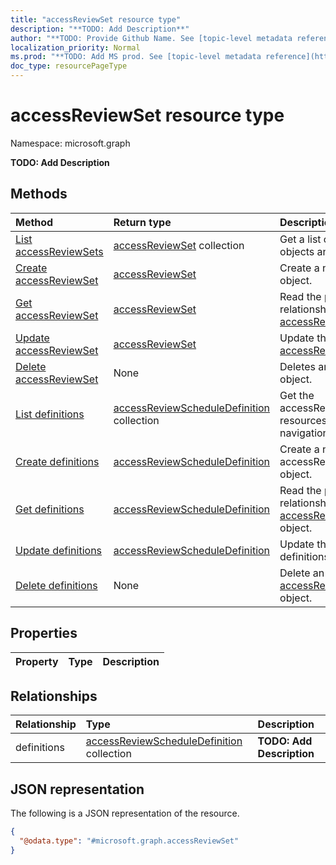 ```yaml
---
title: "accessReviewSet resource type"
description: "**TODO: Add Description**"
author: "**TODO: Provide Github Name. See [topic-level metadata reference](https://msgo.azurewebsites.net/add/document/guidelines/metadata.html#topic-level-metadata)**"
localization_priority: Normal
ms.prod: "**TODO: Add MS prod. See [topic-level metadata reference](https://msgo.azurewebsites.net/add/document/guidelines/metadata.html#topic-level-metadata)**"
doc_type: resourcePageType
---
```


# accessReviewSet resource type

Namespace: microsoft.graph

**TODO: Add Description**

## Methods
|Method|Return type|Description|
|:---|:---|:---|
|[List accessReviewSets](../api/accessreviewset-list.md)|[accessReviewSet](../resources/accessreviewset.md) collection|Get a list of the [accessReviewSet](../resources/accessreviewset.md) objects and their properties.|
|[Create accessReviewSet](../api/accessreviewset-create.md)|[accessReviewSet](../resources/accessreviewset.md)|Create a new [accessReviewSet](../resources/accessreviewset.md) object.|
|[Get accessReviewSet](../api/accessreviewset-get.md)|[accessReviewSet](../resources/accessreviewset.md)|Read the properties and relationships of an [accessReviewSet](../resources/accessreviewset.md) object.|
|[Update accessReviewSet](../api/accessreviewset-update.md)|[accessReviewSet](../resources/accessreviewset.md)|Update the properties of an [accessReviewSet](../resources/accessreviewset.md) object.|
|[Delete accessReviewSet](../api/accessreviewset-delete.md)|None|Deletes an [accessReviewSet](../resources/accessreviewset.md) object.|
|[List definitions](../api/accessreviewset-list-definitions.md)|[accessReviewScheduleDefinition](../resources/accessreviewscheduledefinition.md) collection|Get the accessReviewScheduleDefinition resources from the definitions navigation property.|
|[Create definitions](../api/accessreviewset-post-definitions.md)|[accessReviewScheduleDefinition](../resources/accessreviewscheduledefinition.md)|Create a new accessReviewScheduleDefinition object.|
|[Get definitions](../api/accessreviewset-get-accessreviewscheduledefinition.md)|[accessReviewScheduleDefinition](../resources/accessreviewscheduledefinition.md)|Read the properties and relationships of an [accessReviewScheduleDefinition](../resources/accessreviewscheduledefinition.md) object.|
|[Update definitions](../api/accessreviewset-update-definitions.md)|[accessReviewScheduleDefinition](../resources/accessreviewscheduledefinition.md)|Update the properties of a definitions object.|
|[Delete definitions](../api/accessreviewset-delete-definitions.md)|None|Delete an [accessReviewScheduleDefinition](../resources/accessreviewscheduledefinition.md) object.|

## Properties
|Property|Type|Description|
|:---|:---|:---|

## Relationships
|Relationship|Type|Description|
|:---|:---|:---|
|definitions|[accessReviewScheduleDefinition](../resources/accessreviewscheduledefinition.md) collection|**TODO: Add Description**|

## JSON representation
The following is a JSON representation of the resource.
<!-- {
  "blockType": "resource",
  "keyProperty": "id",
  "@odata.type": "microsoft.graph.accessReviewSet",
  "baseType": "",
  "openType": false
}
-->
``` json
{
  "@odata.type": "#microsoft.graph.accessReviewSet"
}
```

